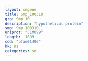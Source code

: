 ```yaml
---
layout: smgene
title: Smp_100310
grp: Smp_10
description: "hypothetical protein"
smp: Smp_100310.1
uniprot: "C1M0V9"
length:  1899
cdd: "pfam01496"
kk: ns
categories: sm
---
```

